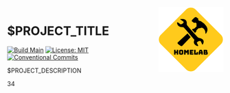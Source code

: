 <img src="docs/images/logo.png" alt="logo" title="logo" align="right" height="152"/>

# $PROJECT_TITLE

[![Build Main](https://github.com/AkiKanellis/github-action-continuous-release-test/actions/workflows/build-main.yml/badge.svg)](https://github.com/AkiKanellis/github-action-continuous-release-test/actions/workflows/build-main.yml)
[![License: MIT](https://img.shields.io/badge/License-MIT-yellow.svg)](https://opensource.org/licenses/MIT)
[![Conventional Commits](https://img.shields.io/badge/Conventional%20Commits-1.0.0-yellow.svg)](https://conventionalcommits.org)

$PROJECT_DESCRIPTION

34
